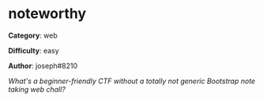 noteworthy
============

**Category**: web

**Difficulty**: easy

**Author**: joseph#8210

_What's a beginner-friendly CTF without a totally not generic Bootstrap note taking web chall?_
